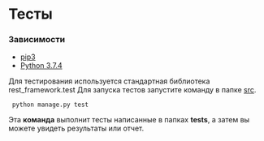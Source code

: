 # Тесты

### Зависимости

* [pip3](https://github.com/pypa/pip)
* [Python 3.7.4](https://www.ics.uci.edu/~pattis/common/handouts/pythoneclipsejava/python.html)

Для тестирования используется стандартная библиотека rest_framework.test Для запуска тестов запустите команду в папке [src](../../src).

     python manage.py test
Эта **команда** выполнит тесты написанные в папках **tests**, а затем вы можете увидеть результаты или отчет.
